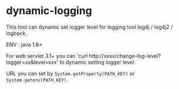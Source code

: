 # dynamic-logging

This tool can dynamic set logger level for logging tool log4j / log4j2 / logback .

ENV : java 1.8+

For web servlet 3.1+ you can 'curl http://xxxx/change-log-level?logger=xx&level=xxx' to dynamic setting logger level.

URL you can set by `System.getProperty(PATH_KEY)` or `System.getenv(PATH_KEY)`.

